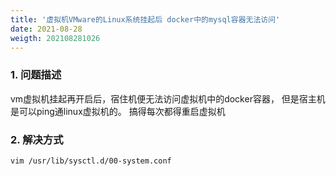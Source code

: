 ```yaml
---
title: '虚拟机VMware的Linux系统挂起后 docker中的mysql容器无法访问'
date: 2021-08-28
weigth: 202108281026
---
```


### 1. 问题描述

vm虚拟机挂起再开启后，宿住机便无法访问虚拟机中的docker容器， 但是宿主机是可以ping通linux虚拟机的。 搞得每次都得重启虚拟机

### 2. 解决方式

```shell
vim /usr/lib/sysctl.d/00-system.conf 
```

